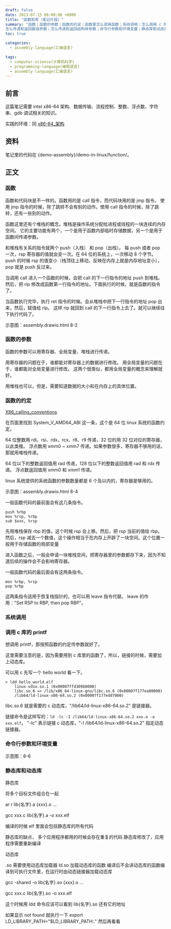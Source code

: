 ```yaml
---
draft: false
date: 2023-07-15 08:00:00 +0800
title: "函数和库（笔记片段）"
summary: "函数；函数的参数；函数的约定；函数里怎么调用函数；系统调用；怎么调用 c 库函数；
怎么传递和返回数组参数；怎么传递和返回结构体参数；命令行参数和环境变量；静态库和动态库；"
toc: true

categories:
  - assembly-language(汇编语言)

tags:
  - computer-science(计算机科学)
  - programming-language(编程语言)
  - assembly-language(汇编语言)
---
```


## 前言

这篇笔记需要 intel x86-64 架构、数据传输、流程控制、整数、浮点数、字符串、gdb 调试相关的知识。

实践的环境：同 [x86-64_架构]()

## 资料

笔记里的代码在 {demo-assembly}/demo-in-linux/function/。

## 正文

### 函数

函数和代码块是不一样的。函数用的是 call 指令，而代码块用的是 jmp 指令。
使用 jmp 指令的时候，除了跳转不会有别的动作。使用 call 指令的时候，除了跳转，还有一些别的动作。

函数这里还有个堆栈的概念。堆栈是操作系统分配给进程或线程的一块连续的内存空间。
它的主要功能有两个，一个是用于函数内部临时存储数据，另一个是用于函数间传递参数。

和堆栈有关系的指令就两个 push（入栈） 和 pop（出栈）。
每 push 或者 pop 一次，rsp 寄存器的值就会变一次。在 64 位的系统上，一次移动 8 个字节。
push 的时候 rsp 的值变小（栈顶往上移动，反映在内存上就是内存地址变小），pop 就是 push 反过来。

当调用 call 进入一个函数的时候，会把 call 的下一行指令的地址 push 到堆栈。
然后，把 rip 修改成函数第一行指令的地址。下面执行的时候，就是函数的指令了。

当函数执行完毕，执行 ret 指令的时候。会从堆栈中把下一行指令的地址 pop 出来，然后，赋值给 rip。
这样 rip 就回到 call 的下一行指令上去了。就可以继续往下执行代码了。

示意图：assembly.drawio.html 8-2

### 函数的参数

函数的参数可以用寄存器、全局变量、堆栈进行传递。

用寄存器的问题在于，谁都能对寄存器上的数据进行修改。
用全局变量的问题在于，谁都能对全局变量进行修改。
这两个很类似，都用全局变量的概念来理解就好。

用堆栈也可以，但是，需要知道数据的大小和在内存上的具体位置。

### 函数的约定

[X86_calling_conventions](https://en.wikipedia.org/wiki/X86_calling_conventions)

在页面里找到 System_V_AMD64_ABI 这一条，这个是 64 位 linux 系统的函数约定。

64 位整数用 rdi、rsi、rdx、rcx、r8、r9 传递，32 位的用 32 位对应的寄存器，以此类推。
浮点数用 xmm0 ~ xmm7 传递。如果参数很多，寄存器不够用的话，那就用堆栈传递。

64 位以下的整数返回值用 rad 传递，128 位以下的整数返回值用 rad 和 rdx 传递。
浮点数返回值用 xmm0 和 xmm1 传递。

linux 系统提供的系统函数的参数数量都是 6 个及以内的，寄存器是够用的。

示意图：assembly.drawio.html 8-4

一般函数代码的最前面会有这几条指令。

```
push %rbp
mov %rsp, %rbp
sub $xxx, %rsp
```

先用堆栈保存 rbp 的值，这个时候 rsp 会上移。然后，把 rsp 当前的值给 rbp。
然后，rsp 减去一个数值，这个操作相当于在内存上开辟了一块空间。这个位置一般用于存储函数的局部变量

进入函数之后，一般会申请一块堆栈空间，把寄存器里的参数都存下来，因为不知道后续的操作会不会影响寄存器。

一般函数代码的最后面会有这两条指令。

```
mov %rbp, %rsp
pop %rbp
```

这两条指令适用于恢复栈指针的，也可以用 leave 指令代替。
leave 的作用："Set RSP to RBP, then pop RBP"。

### 系统调用

### 调用 c 库的 printf

想调用 printf，那按照函数的约定传参数就好了。

这里需要注意的是，因为需要用到 c 库里的函数了，所以，链接的时候，需要加上动态库。

可以用 c 先写一个 hello world 看一下。

```
> ldd hello_world.elf
	linux-vdso.so.1 (0x00007ffd309b0000)
	libc.so.6 => /lib/x86_64-linux-gnu/libc.so.6 (0x00007f177ea00000)
	/lib64/ld-linux-x86-64.so.2 (0x00007f177edd7000)
```

libc.so.6 就是需要的 c 动态库，"/lib64/ld-linux-x86-64.so.2" 是链接器。

链接命令是这样写的：`ld -lc -I /lib64/ld-linux-x86-64.so.2 xxx.o -o xxx.elf`。
"-lc" 表示链接 c 动态库，"-I /lib64/ld-linux-x86-64.so.2" 指定动态链接器。

### 命令行参数和环境变量

示意图：8-6

### 静态库和动态库

静态库

将多个目标文件组合在一起

ar r lib{名字}.a {xxx}.o ...

gcc xxx.c lib{名字}.a -o xxx.elf

编译的时候 elf 里面会包括静态库的所有代码

静态库的缺点，
多个应用程序都用的时候会存在重复的代码
静态库修改了，应用程序需要重新编译

动态库

.so 需要使用动态库加载器 ld.so 加载动态库的函数
编译后不会讲动态库的函数编译到可执行文件里，在运行时由动态链接器加载动态库

gcc -shared -o lib{名字}.so {xxx}.o ...

gcc xxx.c lib{名字}.so -o xxx.elf

这个时候用 ldd 命令应该可以看到 lib{名字}.so 还有它的地址

如果显示 not found 就执行一下 export LD_LIBRARY_PATH="$LD_LIBRARY_PATH:." 然后再看看